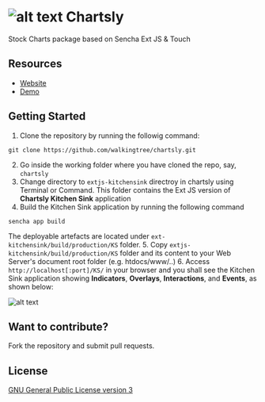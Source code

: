 ![alt text](https://github.com/walkingtree/chartsly/blob/gh-pages/images/chartsly_logo_orange_200.png "Chartsly")
Chartsly
========
Stock Charts package based on Sencha Ext JS &amp; Touch

Resources
---------
* [Website](http://walkingtree.github.io/chartsly/)
* [Demo](http://chartslyuat.walkingtree.in/)

Getting Started
---------------

1. Clone the repository by running the followig command:
  ```
  git clone https://github.com/walkingtree/chartsly.git
  ```
2. Go inside the working folder where you have cloned the repo, say, `chartsly`
3. Change directory to `extjs-kitchensink` directroy in chartsly using Terminal or Command. This folder contains the Ext JS version of **Chartsly Kitchen Sink** application
4. Build the Kitchen Sink application by running the following command
  ```
  sencha app build
  ```
The deployable artefacts are located under `ext-kitchensink/build/production/KS` folder.
5. Copy `extjs-kitchensink/build/production/KS` folder and its content to your Web Server's document root folder (e.g. htdocs/www/..)
6. Access `http://localhost[:port]/KS/` in your browser and you shall see the Kitchen Sink application showing **Indicators**, **Overlays**, **Interactions**, and **Events**, as shown below:

  ![alt text](https://github.com/walkingtree/chartsly/blob/master/chartsly_screen.png "Chartsly Kitchen Sink")


Want to contribute?
-------------------
Fork the repository and submit pull requests.

License
-------
[GNU General Public License version 3](http://www.gnu.org/licenses/gpl-3.0.en.html)
